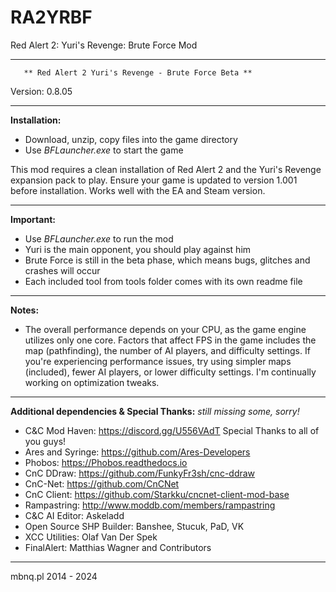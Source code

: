 # RA2YRBF
Red Alert 2: Yuri's Revenge: Brute Force Mod

***********************************************************************
	   ** Red Alert 2 Yuri's Revenge - Brute Force Beta **
Version: 0.8.05
***********************************************************************
**Installation:**

- Download, unzip, copy files into the game directory
- Use *BFLauncher.exe* to start the game

This mod requires a clean installation of Red Alert 2 and the Yuri's Revenge expansion pack to play.
Ensure your game is updated to version 1.001 before installation.
Works well with the EA and Steam version.


***********************************************************************
**Important:**

- Use *BFLauncher.exe* to run the mod
- Yuri is the main opponent, you should play against him
- Brute Force is still in the beta phase, which means bugs, glitches and crashes will occur
- Each included tool from tools folder comes with its own readme file


***********************************************************************
**Notes:**

- The overall performance depends on your CPU, as the game engine utilizes only one core. 
  Factors that affect FPS in the game includes the map (pathfinding), the number of AI players, and difficulty settings. 
  If you're experiencing performance issues, try using simpler maps (included), fewer AI players, or lower difficulty settings. 
  I'm continually working on optimization tweaks.

***********************************************************************
**Additional dependencies & Special Thanks:**
*still missing some, sorry!*

- C&C Mod Haven: https://discord.gg/U556VAdT
	Special Thanks to all of you guys!
- Ares and Syringe: https://github.com/Ares-Developers
- Phobos: https://Phobos.readthedocs.io
- CnC DDraw: https://github.com/FunkyFr3sh/cnc-ddraw
- CnC-Net: https://github.com/CnCNet
- CnC Client: https://github.com/Starkku/cncnet-client-mod-base
- Rampastring: http://www.moddb.com/members/rampastring
- C&C AI Editor: Askeladd
- Open Source SHP Builder: Banshee, Stucuk, PaD, VK
- XCC Utilities: Olaf Van Der Spek
- FinalAlert: Matthias Wagner and Contributors

***********************************************************************
mbnq.pl 2014 - 2024

